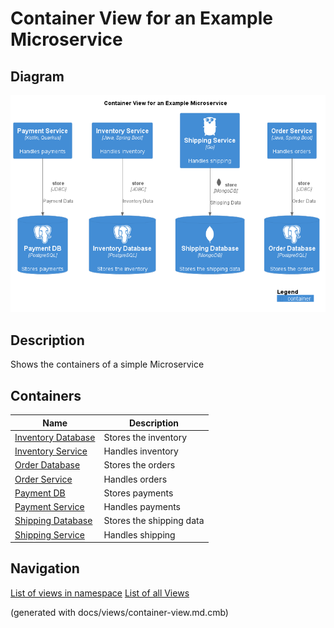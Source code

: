 # Container View for an Example Microservice

## Diagram
![Container View for an Example Microservice](../../../../software-development/architecture/example/microservices/microservice-container-view.png)

## Description
Shows the containers of a simple Microservice
## Containers
| Name | Description |
|---|---|
| [Inventory Database](../../../../software-development/architecture/example/microservices/inventory-db.md) | Stores the inventory |
| [Inventory Service](../../../../software-development/architecture/example/microservices/inventory-service.md) | Handles inventory |
| [Order Database](../../../../software-development/architecture/example/microservices/order-db.md) | Stores the orders |
| [Order Service](../../../../software-development/architecture/example/microservices/order-service.md) | Handles orders |
| [Payment DB](../../../../software-development/architecture/example/microservices/payment-db.md) | Stores payments |
| [Payment Service](../../../../software-development/architecture/example/microservices/payment-service.md) | Handles payments |
| [Shipping Database](../../../../software-development/architecture/example/microservices/shipping-db.md) | Stores the shipping data |
| [Shipping Service](../../../../software-development/architecture/example/microservices/shipping-service.md) | Handles shipping |


## Navigation
[List of views in namespace](./views-in-namespace.md)
[List of all Views](../../../../views.md)

(generated with docs/views/container-view.md.cmb)
